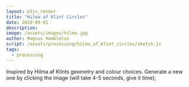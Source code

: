 ```yaml
---
layout: p5js_render
title: "Hilma af Klint Circles"
date: 2019-09-01
description: 
image: /assets/images/hilma.jpg
author: Magnus Hambleton
script: /assets/processing/hilma_af_klint_circles/sketch.js
tags: 
  - processing
---
```

Inspired by Hilma af Klints geometry and colour choices. Generate a new one by clicking the image (will take 4-5 seconds, give it time);
